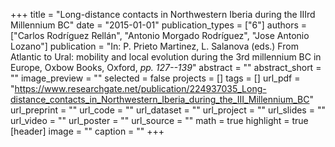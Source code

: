 +++
title = "Long-distance contacts in Northwestern Iberia during the IIIrd Millennium BC"
date = "2015-01-01"
publication_types = ["6"]
authors = ["Carlos Rodríguez Rellán", "Antonio Morgado Rodríguez", "Jose Antonio Lozano"]
publication = "In: P. Prieto Martinez, L. Salanova (eds.)  From Atlantic to Ural: mobility and local evolution during the 3rd millennium BC in Europe, Oxbow Books, Oxford, _pp. 127--139_"
abstract = ""
abstract_short = ""
image_preview = ""
selected = false
projects = []
tags = []
url_pdf = "https://www.researchgate.net/publication/224937035_Long-distance_contacts_in_Northwestern_Iberia_during_the_III_Millennium_BC"
url_preprint = ""
url_code = ""
url_dataset = ""
url_project = ""
url_slides = ""
url_video = ""
url_poster = ""
url_source = ""
math = true
highlight = true
[header]
image = ""
caption = ""
+++
